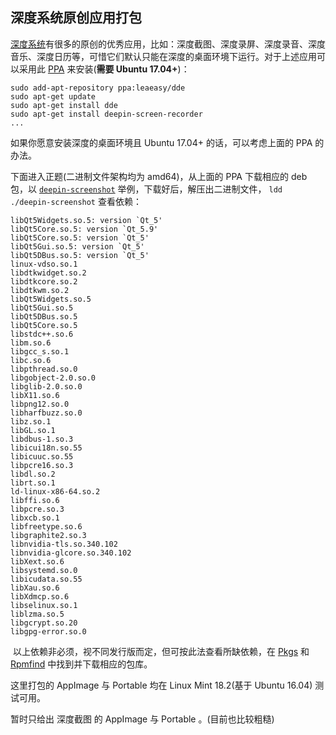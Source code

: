 ## 深度系统原创应用打包

[深度系统](https://www.deepin.org)有很多的原创的优秀应用，比如：深度截图、深度录屏、深度录音、深度音乐、深度日历等，可惜它们默认只能在深度的桌面环境下运行。对于上述应用可以采用此 [PPA](https://launchpad.net/~leaeasy/+archive/ubuntu/dde) 来安装(**需要 Ubuntu 17.04+**)：

```
sudo add-apt-repository ppa:leaeasy/dde
sudo apt-get update
sudo apt-get install dde
sudo apt-get install deepin-screen-recorder
...
```

如果你愿意安装深度的桌面环境且 Ubuntu 17.04+ 的话，可以考虑上面的 PPA 的办法。

下面进入正题(二进制文件架构均为 amd64)，从上面的 PPA 下载相应的 deb 包，以 [`deepin-screenshot`](https://launchpad.net/~leaeasy/+archive/ubuntu/dde/+files/deepin-screenshot_4.0.10-2+ubuntu17.10_amd64.deb) 举例，下载好后，解压出二进制文件，   `ldd ./deepin-screenshot` 查看依赖：

```
libQt5Widgets.so.5: version `Qt_5' 
libQt5Core.so.5: version `Qt_5.9' 
libQt5Core.so.5: version `Qt_5' 
libQt5Gui.so.5: version `Qt_5' 
libQt5DBus.so.5: version `Qt_5' 
linux-vdso.so.1 
libdtkwidget.so.2
libdtkcore.so.2 
libdtkwm.so.2 
libQt5Widgets.so.5 
libQt5Gui.so.5 
libQt5DBus.so.5 
libQt5Core.so.5 
libstdc++.so.6 
libm.so.6
libgcc_s.so.1 
libc.so.6 
libpthread.so.0
libgobject-2.0.so.0 
libglib-2.0.so.0 
libX11.so.6 
libpng12.so.0 
libharfbuzz.so.0 
libz.so.1 
libGL.so.1 
libdbus-1.so.3 
libicui18n.so.55 
libicuuc.so.55 
libpcre16.so.3
libdl.so.2
librt.so.1 
ld-linux-x86-64.so.2
libffi.so.6 
libpcre.so.3 
libxcb.so.1 
libfreetype.so.6 
libgraphite2.so.3 
libnvidia-tls.so.340.102 
libnvidia-glcore.so.340.102 
libXext.so.6 
libsystemd.so.0 
libicudata.so.55 
libXau.so.6 
libXdmcp.so.6 
libselinux.so.1 
liblzma.so.5 
libgcrypt.so.20 
libgpg-error.so.0 
```

​    以上依赖非必须，视不同发行版而定，但可按此法查看所缺依赖，在 [Pkgs](https://pkgs.org) 和 [Rpmfind](https://www.rpmfind.net) 中找到并下载相应的包库。

这里打包的 AppImage 与 Portable 均在 Linux Mint 18.2(基于 Ubuntu 16.04) 测试可用。



暂时只给出 深度截图 的 AppImage 与 Portable 。(目前也比较粗糙)
